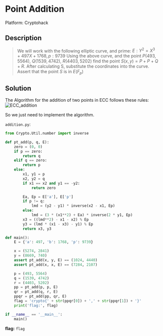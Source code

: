 # Point Addition

Platform: Cryptohack

## Description

> We will work with the following elliptic curve, and prime: $E: Y^{2}=X^{3}+497X+1768, p:9739$
> Using the above curve, and the point $P(493, 5564)$, $Q(1539,4742)$, $R(4403,5202)$ find the point $S(x,y) = P + P + Q + R$.
> After calculating S, substitute the coordinates into the curve. Assert that the point $S$ is in $E(F_{p})$

## Solution

The Algorithm for the addition of two points in ECC follows these rules:
![ECC_addition](https://github.com/wildanwalidany/CryptoCTF-Writeups/assets/74038077/afc555fa-1b4a-45c3-8aed-ea06210bf4f4)

So we just need to implement the algorithm.

`addition.py`:

```python
from Crypto.Util.number import inverse

def pt_add(p, q, E):
    zero = (0, 0)
    if p == zero:
        return q
    elif q == zero:
        return p
    else:
        x1, y1 = p
        x2, y2 = q
        if x1 == x2 and y1 == -y2:
            return zero

        Ea, Ep = E['a'], E['p']
        if p != q:
            lmd = (y2 - y1) * inverse(x2 - x1, Ep)
        else:
            lmd = (3 * (x1**2) + Ea) * inverse(2 * y1, Ep)
        x3 = ((lmd**2) - x1 - x2) % Ep
        y3 = (lmd * (x1 - x3) - y1) % Ep
        return x3, y3

def main():
    E = {'a': 497, 'b': 1768, 'p': 9739}

    x = (5274, 2841)
    y = (8669, 740)
    assert pt_add(x, y, E) == (1024, 4440)
    assert pt_add(x, x, E) == (7284, 2107)

    p = (493, 5564)
    q = (1539, 4742)
    r = (4403, 5202)
    pp = pt_add(p, p, E)
    qr = pt_add(q, r, E)
    ppqr = pt_add(pp, qr, E)
    flag = 'crypto{' + str(ppqr[0]) + ',' + str(ppqr[1]) + '}'
    print('flag:', flag)

if __name__ == '__main__':
    main()

```

**flag:** `flag`
